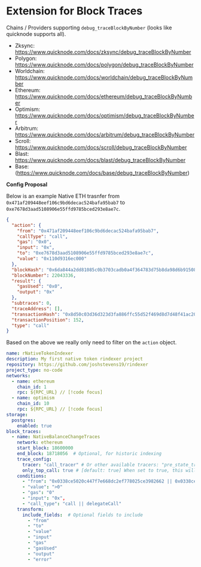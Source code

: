 # Extension for Block Traces

Chains / Providers supporting `debug_traceBlockByNumber` (looks like quicknode supports all).

- Zksync: https://www.quicknode.com/docs/zksync/debug_traceBlockByNumber
- Polygon: https://www.quicknode.com/docs/polygon/debug_traceBlockByNumber
- Worldchain: https://www.quicknode.com/docs/worldchain/debug_traceBlockByNumber
- Ethereum: https://www.quicknode.com/docs/ethereum/debug_traceBlockByNumber 
- Optimism: https://www.quicknode.com/docs/optimism/debug_traceBlockByNumber
- Arbitrum: https://www.quicknode.com/docs/arbitrum/debug_traceBlockByNumber
- Scroll: https://www.quicknode.com/docs/scroll/debug_traceBlockByNumber
- Blast: https://www.quicknode.com/docs/blast/debug_traceBlockByNumber
- Base: (https://www.quicknode.com/docs/base/debug_traceBlockByNumber)

**Config Proposal**

Below is an example Native ETH trasnfer from `0x471af209448eef106c9bd6decac524bafa95bab7` to `0xe7678d3aad5108906e55ffd9785bced293e8ae7c`.

```json
{
  "action": {
    "from": "0x471af209448eef106c9bd6decac524bafa95bab7",
    "callType": "call",
    "gas": "0x0",
    "input": "0x",
    "to": "0xe7678d3aad5108906e55ffd9785bced293e8ae7c",
    "value": "0x110d9316ec000"
  },
  "blockHash": "0x6da844a2dd81085c0b3703cadb0a4f364783d75b8da98d6b915083b2b6b99bc9",
  "blockNumber": 22043336,
  "result": {
    "gasUsed": "0x0",
    "output": "0x"
  },
  "subtraces": 0,
  "traceAddress": [],
  "transactionHash": "0x8d50c03d36d323d3fa886ffc55d52f469d8d7d48f41ac201b9a033f60c29aa67",
  "transactionPosition": 152,
  "type": "call"
}
```

Based on the above we really only need to filter on the `action` object.

```yaml
name: rNativeTokenIndexer
description: My first native token rindexer project
repository: https://github.com/joshstevens19/rindexer
project_type: no-code
networks:
  - name: ethereum
    chain_id: 1
    rpc: ${RPC_URL} // [!code focus]
  - name: optimism
    chain_id: 10
    rpc: ${RPC_URL} // [!code focus]
storage:
  postgres:
    enabled: true
block_traces:
  - name: NativeBalanceChangeTraces
    network: ethereum
    start_block: 18600000
    end_block: 18718056  # Optional, for historic indexing
    trace_config:
      tracer: "call_tracer" # Or other available tracers: "pre_state_tracer", defaults to "call_tracer"
      only_top_call: true # [default: true] When set to true, this will only trace the primary (top-level) call and not any sub-calls.
    conditions:
      - "from": "0x0338ce5020c447f7e668dc2ef778025ce3982662 || 0x0338ce5020c447f7e668dc2ef778025ce398266d"
      - "value": ">0"
      - "gas": "0"
      - "input": "0x",
      - "call_type": "call || delegateCall"
    transform:
      include_fields:  # Optional fields to include
        - "from"
        - "to"
        - "value"
        - "input"
        - "gas"
        - "gasUsed"
        - "output"
        - "error"
```